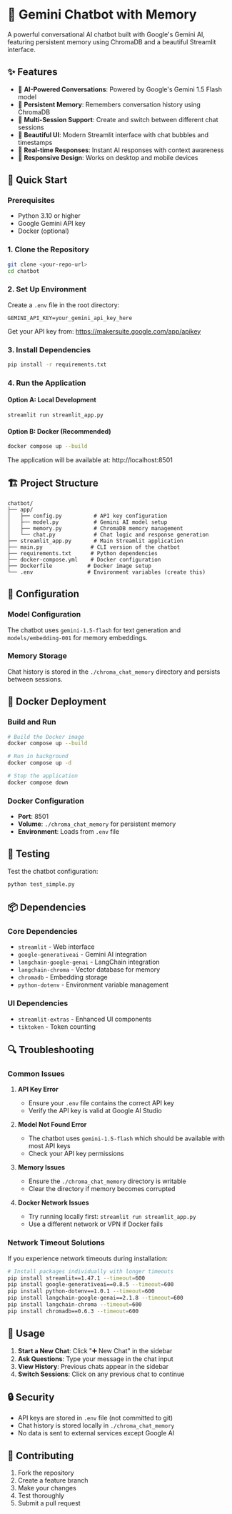 # 💬 Gemini Chatbot with Memory

A powerful conversational AI chatbot built with Google's Gemini AI, featuring persistent memory using ChromaDB and a beautiful Streamlit interface.

## ✨ Features

- 🤖 **AI-Powered Conversations**: Powered by Google's Gemini 1.5 Flash model
- 🧠 **Persistent Memory**: Remembers conversation history using ChromaDB
- 💬 **Multi-Session Support**: Create and switch between different chat sessions
- 🎨 **Beautiful UI**: Modern Streamlit interface with chat bubbles and timestamps
- 🔄 **Real-time Responses**: Instant AI responses with context awareness
- 📱 **Responsive Design**: Works on desktop and mobile devices

## 🚀 Quick Start

### Prerequisites

- Python 3.10 or higher
- Google Gemini API key
- Docker (optional)

### 1. Clone the Repository

```bash
git clone <your-repo-url>
cd chatbot
```

### 2. Set Up Environment

Create a `.env` file in the root directory:

```env
GEMINI_API_KEY=your_gemini_api_key_here
```

Get your API key from: https://makersuite.google.com/app/apikey

### 3. Install Dependencies

```bash
pip install -r requirements.txt
```

### 4. Run the Application

#### Option A: Local Development
```bash
streamlit run streamlit_app.py
```

#### Option B: Docker (Recommended)
```bash
docker compose up --build
```

The application will be available at: http://localhost:8501

## 🏗️ Project Structure

```
chatbot/
├── app/
│   ├── config.py          # API key configuration
│   ├── model.py           # Gemini AI model setup
│   ├── memory.py          # ChromaDB memory management
│   └── chat.py            # Chat logic and response generation
├── streamlit_app.py       # Main Streamlit application
├── main.py               # CLI version of the chatbot
├── requirements.txt      # Python dependencies
├── docker-compose.yml    # Docker configuration
├── Dockerfile           # Docker image setup
└── .env                 # Environment variables (create this)
```

## 🔧 Configuration

### Model Configuration

The chatbot uses `gemini-1.5-flash` for text generation and `models/embedding-001` for memory embeddings.

### Memory Storage

Chat history is stored in the `./chroma_chat_memory` directory and persists between sessions.

## 🐳 Docker Deployment

### Build and Run

```bash
# Build the Docker image
docker compose up --build

# Run in background
docker compose up -d

# Stop the application
docker compose down
```

### Docker Configuration

- **Port**: 8501
- **Volume**: `./chroma_chat_memory` for persistent memory
- **Environment**: Loads from `.env` file

## 🧪 Testing

Test the chatbot configuration:

```bash
python test_simple.py
```

## 📦 Dependencies

### Core Dependencies
- `streamlit` - Web interface
- `google-generativeai` - Gemini AI integration
- `langchain-google-genai` - LangChain integration
- `langchain-chroma` - Vector database for memory
- `chromadb` - Embedding storage
- `python-dotenv` - Environment variable management

### UI Dependencies
- `streamlit-extras` - Enhanced UI components
- `tiktoken` - Token counting

## 🔍 Troubleshooting

### Common Issues

1. **API Key Error**
   - Ensure your `.env` file contains the correct API key
   - Verify the API key is valid at Google AI Studio

2. **Model Not Found Error**
   - The chatbot uses `gemini-1.5-flash` which should be available with most API keys
   - Check your API key permissions

3. **Memory Issues**
   - Ensure the `./chroma_chat_memory` directory is writable
   - Clear the directory if memory becomes corrupted

4. **Docker Network Issues**
   - Try running locally first: `streamlit run streamlit_app.py`
   - Use a different network or VPN if Docker fails

### Network Timeout Solutions

If you experience network timeouts during installation:

```bash
# Install packages individually with longer timeouts
pip install streamlit==1.47.1 --timeout=600
pip install google-generativeai==0.8.5 --timeout=600
pip install python-dotenv==1.0.1 --timeout=600
pip install langchain-google-genai==2.1.8 --timeout=600
pip install langchain-chroma --timeout=600
pip install chromadb==0.6.3 --timeout=600
```

## 🎯 Usage

1. **Start a New Chat**: Click "➕ New Chat" in the sidebar
2. **Ask Questions**: Type your message in the chat input
3. **View History**: Previous chats appear in the sidebar
4. **Switch Sessions**: Click on any previous chat to continue

## 🔒 Security

- API keys are stored in `.env` file (not committed to git)
- Chat history is stored locally in `./chroma_chat_memory`
- No data is sent to external services except Google AI

## 🤝 Contributing

1. Fork the repository
2. Create a feature branch
3. Make your changes
4. Test thoroughly
5. Submit a pull request